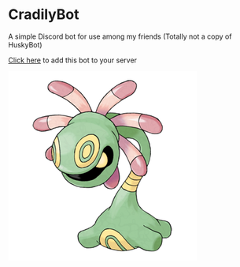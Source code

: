 # CradilyBot
A simple Discord bot for use among my friends
(Totally not a copy of HuskyBot)

[Click here](https://discordapp.com/oauth2/authorize?&client_id=475785719403642882&scope=bot&permissions=0) to add this bot to your server

![Cradily Image](cradily.png)
